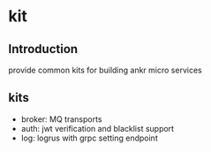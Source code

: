 # kit
## Introduction
provide common kits for building ankr micro services
## kits
- broker: MQ transports
- auth: jwt verification and blacklist support
- log: logrus with grpc setting endpoint